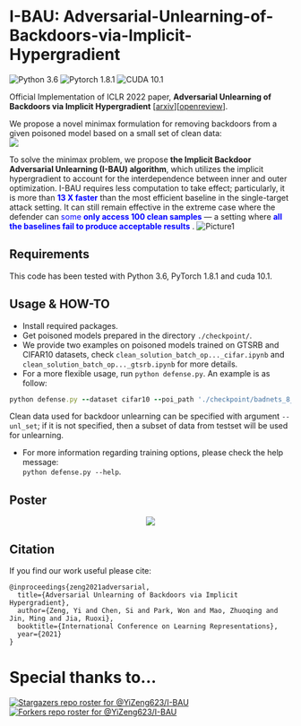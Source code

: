 # I-BAU: Adversarial-Unlearning-of-Backdoors-via-Implicit-Hypergradient
![Python 3.6](https://img.shields.io/badge/python-3.6-DodgerBlue.svg?style=plastic)
![Pytorch 1.8.1](https://img.shields.io/badge/pytorch-1.8.1-DodgerBlue.svg?style=plastic)
![CUDA 10.1](https://img.shields.io/badge/cuda-10.1-DodgerBlue.svg?style=plastic)

Official Implementation of ICLR 2022 paper, **Adversarial Unlearning of Backdoors via Implicit Hypergradient** \[[arxiv](https://arxiv.org/pdf/2110.03735.pdf)\]\[[openreview](https://openreview.net/forum?id=MeeQkFYVbzW)\]. <br>

We propose a novel minimax formulation for removing backdoors from a given poisoned model based on a small set of clean data: <br>
<img src="https://latex.codecogs.com/svg.image?\theta^{*}=\underset{\theta}{\arg&space;\min&space;}&space;\max&space;_{\|\delta\|&space;\leq&space;C_{\delta}}&space;H(\delta,&space;\theta):=\frac{1}{n}&space;\sum_{i=1}^{n}&space;L\left(f_{\theta}\left(x_{i}&plus;\delta\right),&space;y_{i}\right)&space;"> <br>

To solve the minimax problem, we propose **the Implicit Backdoor Adversarial Unlearning (I-BAU) algorithm**, which utilizes the implicit hypergradient to account for the interdependence between inner and outer optimization. I-BAU requires less computation to take effect; particularly, it is more than <span style="color:blue"> **13 X faster** </span> than the most efficient baseline in the single-target attack setting. It can still remain effective in the extreme case where the defender can <span style="color:blue">some **only access 100 clean samples** </span> — a setting where <span style="color:blue"> **all the baselines fail to produce acceptable results** </span>.
![Picture1](https://user-images.githubusercontent.com/64983135/164996598-10da3582-791a-4ad5-8471-f7a45c12be19.png)

## Requirements
This code has been tested with Python 3.6, PyTorch 1.8.1 and cuda 10.1. 

## Usage & HOW-TO
* Install required packages.
* Get poisoned models prepared in the directory `./checkpoint/`. <br>
* We provide two examples on poisoned models trained on GTSRB and CIFAR10 datasets, check `clean_solution_batch_op..._cifar.ipynb` and `clean_solution_batch_op..._gtsrb.ipynb` for more details.
* For a more flexible usage, run `python defense.py`. An example is as follow:
```ruby
python defense.py --dataset cifar10 --poi_path './checkpoint/badnets_8_02_ckpt.pth'  --optim Adam --lr 0.001 --n_rounds 3 --K 5
```
Clean data used for backdoor unlearning can be specified with argument `--unl_set`; if it is not specified, then a subset of data from testset will be used for unlearning. <br>
* For more information regarding training options, please check the help message: <br>
`python defense.py --help`. <br>

## Poster
<center><img src="http://www.yi-zeng.com/wp-content/uploads/2022/04/ICLR-Poster.png"></center>

## Citation
If you find our work useful please cite:
```
@inproceedings{zeng2021adversarial,
  title={Adversarial Unlearning of Backdoors via Implicit Hypergradient},
  author={Zeng, Yi and Chen, Si and Park, Won and Mao, Zhuoqing and Jin, Ming and Jia, Ruoxi},
  booktitle={International Conference on Learning Representations},
  year={2021}
}
```

# Special thanks to...
[![Stargazers repo roster for @YiZeng623/I-BAU](https://reporoster.com/stars/YiZeng623/I-BAU)](https://github.com/YiZeng623/I-BAU/stargazers)
[![Forkers repo roster for @YiZeng623/I-BAU](https://reporoster.com/forks/YiZeng623/I-BAU)](https://github.com/YiZeng623/I-BAU/network/members)
